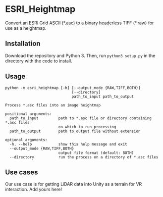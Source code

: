 # ESRI_Heightmap
Convert an ESRI Grid ASCII (\*.asc) to a binary headerless TIFF (\*.raw) for use as a heightmap.

## Installation
Download the repository and Python 3. Then, run `python3 setup.py` in the directory with the code to install.

## Usage
~~~
python -m esri_heightmap [-h] [--output_mode {RAW,TIFF,BOTH}]
                              [--directory]
                              path_to_input path_to_output

Process *.asc files into an image heightmap

positional arguments:
  path_to_input         path to *.asc file or directory containing *.asc files
                        on which to run processing
  path_to_output        path to output file without extension

optional arguments:
  -h, --help            show this help message and exit
  --output_mode {RAW,TIFF,BOTH}
                        output file format (default: BOTH)
  --directory           run the process on a directory of *.asc files
~~~

## Use cases
Our use case is for getting LiDAR data into Unity as a terrain for VR interaction. Add yours here!
